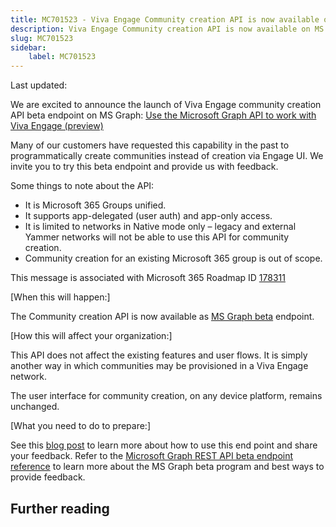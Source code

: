 ```yaml
---
title: MC701523 - Viva Engage Community creation API is now available on MS Graph Beta
description: Viva Engage Community creation API is now available on MS Graph Beta
slug: MC701523
sidebar:
    label: MC701523
---
```



Last updated: 

<p>We are excited to announce the launch of Viva Engage community creation API beta endpoint on MS Graph: <a href="https://learn.microsoft.com/graph/api/resources/engagement-api-overview?view=graph-rest-beta" target="_blank">Use the Microsoft Graph API to work with Viva Engage (preview)</a></p><p>Many of our customers have requested this capability in the past to programmatically create communities instead of creation via Engage UI. We invite you to try this beta endpoint and provide us with feedback.
</p><p>Some things to note about the API:
</p><ul><li>It is Microsoft 365 Groups unified.
</li><li>It supports app-delegated (user auth) and app-only access.
</li><li>It is limited to networks in Native mode only – legacy and external Yammer networks will not be able to use this API for community creation.
</li><li>Community creation for an existing Microsoft 365 group is out of scope.</li></ul>
<p>This message is associated with Microsoft 365 Roadmap ID <a href="https://www.microsoft.com/microsoft-365/roadmap?filters=&amp;searchterms=178311" target="_blank">178311</a></p>
<p>[When this will happen:]</p>

<p>The Community creation API is now available as <a href="https://learn.microsoft.com/en-us/graph/api/overview?view=graph-rest-beta" target="_blank">MS Graph beta</a> endpoint.</p>

<p>[How this will affect your organization:]</p>

<p>This API does not affect the existing features and user flows. It is simply another way in which communities may be provisioned in a Viva Engage network. </p><p>The user interface for community creation, on any device platform, remains unchanged.</p>
<p>[What you need to do to prepare:]</p>
<p>See this <a href="https://techcommunity.microsoft.com/t5/viva-engage-blog/introducing-the-community-creation-api-for-viva-engage-on/ba-p/4011966" target="_blank">blog post</a> to learn more about how to use this end point and share your feedback. Refer to the&nbsp;<a href="https://learn.microsoft.com/graph/api/overview?view=graph-rest-beta" target="_blank">Microsoft Graph REST API beta endpoint reference</a> to learn more about the MS Graph beta program and best ways to provide feedback.</p>

## Further reading
